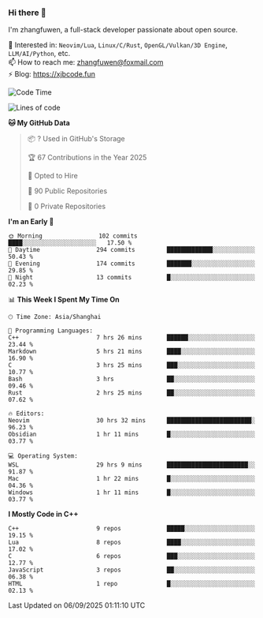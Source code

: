 ### Hi there 👋

I'm zhangfuwen, a full-stack developer passionate about open source.

🌱 Interested in: `Neovim/Lua`, `Linux/C/Rust`, `OpenGL/Vulkan/3D Engine`, `LLM/AI/Python`, etc.  
📫 How to reach me: zhangfuwen@foxmail.com  
⚡ Blog: https://xjbcode.fun 

<!--START_SECTION:waka-->
![Code Time](http://img.shields.io/badge/Code%20Time-28%20hrs%2039%20mins-blue)

![Lines of code](https://img.shields.io/badge/From%20Hello%20World%20I%27ve%20Written-65.2%20thousand%20lines%20of%20code-blue)

**🐱 My GitHub Data** 

> 📦 ? Used in GitHub's Storage 
 > 
> 🏆 67 Contributions in the Year 2025
 > 
> 💼 Opted to Hire
 > 
> 📜 90 Public Repositories 
 > 
> 🔑 0 Private Repositories 
 > 
**I'm an Early 🐤** 

```text
🌞 Morning                102 commits         ████░░░░░░░░░░░░░░░░░░░░░   17.50 % 
🌆 Daytime                294 commits         █████████████░░░░░░░░░░░░   50.43 % 
🌃 Evening                174 commits         ███████░░░░░░░░░░░░░░░░░░   29.85 % 
🌙 Night                  13 commits          █░░░░░░░░░░░░░░░░░░░░░░░░   02.23 % 
```


📊 **This Week I Spent My Time On** 

```text
🕑︎ Time Zone: Asia/Shanghai

💬 Programming Languages: 
C++                      7 hrs 26 mins       ██████░░░░░░░░░░░░░░░░░░░   23.44 % 
Markdown                 5 hrs 21 mins       ████░░░░░░░░░░░░░░░░░░░░░   16.90 % 
C                        3 hrs 25 mins       ███░░░░░░░░░░░░░░░░░░░░░░   10.77 % 
Bash                     3 hrs               ██░░░░░░░░░░░░░░░░░░░░░░░   09.46 % 
Rust                     2 hrs 25 mins       ██░░░░░░░░░░░░░░░░░░░░░░░   07.62 % 

🔥 Editors: 
Neovim                   30 hrs 32 mins      ████████████████████████░   96.23 % 
Obsidian                 1 hr 11 mins        █░░░░░░░░░░░░░░░░░░░░░░░░   03.77 % 

💻 Operating System: 
WSL                      29 hrs 9 mins       ███████████████████████░░   91.87 % 
Mac                      1 hr 22 mins        █░░░░░░░░░░░░░░░░░░░░░░░░   04.36 % 
Windows                  1 hr 11 mins        █░░░░░░░░░░░░░░░░░░░░░░░░   03.77 % 
```

**I Mostly Code in C++** 

```text
C++                      9 repos             █████░░░░░░░░░░░░░░░░░░░░   19.15 % 
Lua                      8 repos             ████░░░░░░░░░░░░░░░░░░░░░   17.02 % 
C                        6 repos             ███░░░░░░░░░░░░░░░░░░░░░░   12.77 % 
JavaScript               3 repos             ██░░░░░░░░░░░░░░░░░░░░░░░   06.38 % 
HTML                     1 repo              █░░░░░░░░░░░░░░░░░░░░░░░░   02.13 % 
```




 Last Updated on 06/09/2025 01:11:10 UTC
<!--END_SECTION:waka-->
